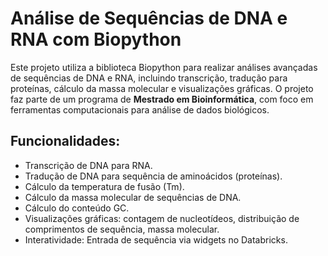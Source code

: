 # Análise de Sequências de DNA e RNA com Biopython

Este projeto utiliza a biblioteca Biopython para realizar análises avançadas de sequências de DNA e RNA, incluindo transcrição, tradução para proteínas, cálculo da massa molecular e visualizações gráficas. O projeto faz parte de um programa de **Mestrado em Bioinformática**, com foco em ferramentas computacionais para análise de dados biológicos.

## Funcionalidades:
- Transcrição de DNA para RNA.
- Tradução de DNA para sequência de aminoácidos (proteínas).
- Cálculo da temperatura de fusão (Tm).
- Cálculo da massa molecular de sequências de DNA.
- Cálculo do conteúdo GC.
- Visualizações gráficas: contagem de nucleotídeos, distribuição de comprimentos de sequência, massa molecular.
- Interatividade: Entrada de sequência via widgets no Databricks.


